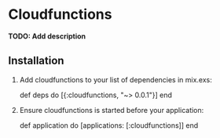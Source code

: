 # Cloudfunctions

**TODO: Add description**

## Installation

  1. Add cloudfunctions to your list of dependencies in mix.exs:

        def deps do
          [{:cloudfunctions, "~> 0.0.1"}]
        end

  2. Ensure cloudfunctions is started before your application:

        def application do
          [applications: [:cloudfunctions]]
        end
